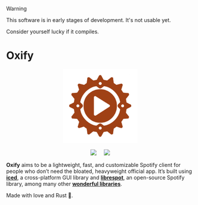 
> [!WARNING]
> This software is in early stages of development. It's not usable yet.
> 
> Consider yourself lucky if it compiles.

# Oxify
<p align="center">
  <img src="img/oxify-transparent.png" width="200"/>
</p>

<p align="center">
  <img src="https://github.com/SharliBeicon/oxify/actions/workflows/rust.yml/badge.svg"/>
  &nbsp;&nbsp;&nbsp;
  <img src="https://gist.githubusercontent.com/hecrj/ad7ecd38f6e47ff3688a38c79fd108f0/raw/74384875ecbad02ae2a926425e9bcafd0695bade/color.svg" width="100"/>
</p>

**Oxify** aims to be a lightweight, fast, and customizable Spotify client for people who don’t need the bloated, heavyweight official app. It’s built using [**iced**](https://github.com/iced-rs/iced), a cross-platform GUI library and [**librespot**](https://github.com/librespot-org/librespot), an open-source Spotify library, among many other [**wonderful libraries**](https://github.com/SharliBeicon/oxify/blob/main/Cargo.toml).

Made with love and Rust 🦀.


